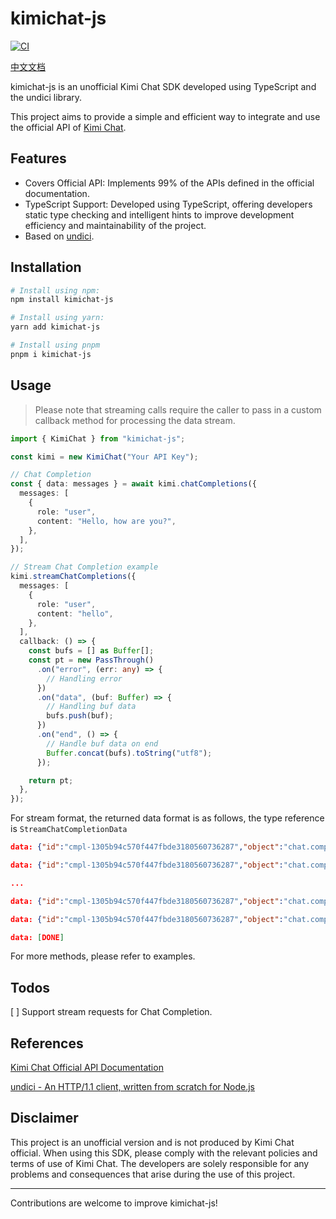 # kimichat-js

[![CI](https://github.com/noraincode/kimichat-js/actions/workflows/ci.yml/badge.svg?branch=master)](https://github.com/noraincode/kimichat-js/actions/workflows/ci.yml)

[中文文档]('./README.md')

kimichat-js is an unofficial Kimi Chat SDK developed using TypeScript and the undici library.

This project aims to provide a simple and efficient way to integrate and use the official API of [Kimi Chat](https://kimi.moonshot.cn/).

## Features

- Covers Official API: Implements 99% of the APIs defined in the official documentation.
- TypeScript Support: Developed using TypeScript, offering developers static type checking and intelligent hints to improve development efficiency and maintainability of the project.
- Based on [undici](https://github.com/nodejs/undici).

## Installation

```sh
# Install using npm:
npm install kimichat-js

# Install using yarn:
yarn add kimichat-js

# Install using pnpm
pnpm i kimichat-js
```

## Usage

> Please note that streaming calls require the caller to pass in a custom callback method for processing the data stream.

```typescript
import { KimiChat } from "kimichat-js";

const kimi = new KimiChat("Your API Key");

// Chat Completion
const { data: messages } = await kimi.chatCompletions({
  messages: [
    {
      role: "user",
      content: "Hello, how are you?",
    },
  ],
});

// Stream Chat Completion example
kimi.streamChatCompletions({
  messages: [
    {
      role: "user",
      content: "hello",
    },
  ],
  callback: () => {
    const bufs = [] as Buffer[];
    const pt = new PassThrough()
      .on("error", (err: any) => {
        // Handling error
      })
      .on("data", (buf: Buffer) => {
        // Handling buf data
        bufs.push(buf);
      })
      .on("end", () => {
        // Handle buf data on end
        Buffer.concat(bufs).toString("utf8");
      });

    return pt;
  },
});
```

For stream format, the returned data format is as follows, the type reference is `StreamChatCompletionData`

```json
data: {"id":"cmpl-1305b94c570f447fbde3180560736287","object":"chat.completion.chunk","created":1698999575,"model":"moonshot-v1-8k","choices":[{"index":0,"delta":{"role":"assistant","content":""},"finish_reason":null}]}

data: {"id":"cmpl-1305b94c570f447fbde3180560736287","object":"chat.completion.chunk","created":1698999575,"model":"moonshot-v1-8k","choices":[{"index":0,"delta":{"content":"你好"},"finish_reason":null}]}

...

data: {"id":"cmpl-1305b94c570f447fbde3180560736287","object":"chat.completion.chunk","created":1698999575,"model":"moonshot-v1-8k","choices":[{"index":0,"delta":{"content":"。"},"finish_reason":null}]}

data: {"id":"cmpl-1305b94c570f447fbde3180560736287","object":"chat.completion.chunk","created":1698999575,"model":"moonshot-v1-8k","choices":[{"index":0,"delta":{},"finish_reason":"stop","usage":{"prompt_tokens":19,"completion_tokens":13,"total_tokens":32}}]}

data: [DONE]
```

For more methods, please refer to examples.

## Todos

[ ] Support stream requests for Chat Completion.

## References

[Kimi Chat Official API Documentation](https://platform.moonshot.cn/docs/api-reference#list-models)

[undici - An HTTP/1.1 client, written from scratch for Node.js](https://github.com/nodejs/undici)

## Disclaimer

This project is an unofficial version and is not produced by Kimi Chat official. When using this SDK, please comply with the relevant policies and terms of use of Kimi Chat. The developers are solely responsible for any problems and consequences that arise during the use of this project.

---

Contributions are welcome to improve kimichat-js!
